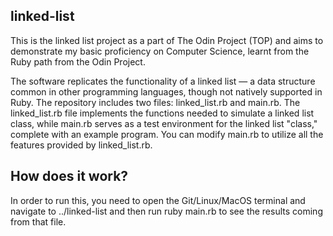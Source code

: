 ## linked-list

This is the linked list project as a part of The Odin Project (TOP) and aims to demonstrate my basic proficiency on Computer Science, learnt from the Ruby path from the Odin Project.

The software replicates the functionality of a linked list — a data structure common in other programming languages, though not natively supported in Ruby. The repository includes two files: linked_list.rb and main.rb. The linked_list.rb file implements the functions needed to simulate a linked list class, while main.rb serves as a test environment for the linked list "class," complete with an example program. You can modify main.rb to utilize all the features provided by linked_list.rb.

## How does it work?

In order to run this, you need to open the Git/Linux/MacOS terminal and navigate to ../linked-list and then run ruby main.rb to see the results coming from that file.